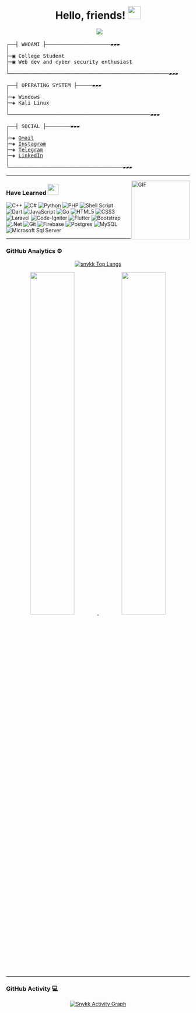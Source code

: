 <h1 align="center">Hello, friends! <img  src="https://media.giphy.com/media/hvRJCLFzcasrR4ia7z/giphy.gif"  width="35"> </h1>

<pre>
<div align="center"> <a  href="https://github.com/snykk"><img  src="https://readme-typing-svg.herokuapp.com?color=000000&background=f6f8fa&center=true&vCenter=true&width=300&height=60&lines=Welcome+to+my+github..."></a>
</div>
┌──┤ WHOAMI ├─────────────────────▰▰▰
│
├─▣ College Student
├─▣ Web dev and cyber security enthusiast
│
└────────────────────────────────────────────────────▰▰▰

┌──┤ OPERATING SYSTEM ├─────▰▰▰
│
├─◈ Windows
├─◈ Kali Linux
│
└──────────────────────────────────────────────▰▰▰

┌──┤ SOCIAL ├────────▰▰▰
│
├─◈ <a href="mailto:najibfikri13@gmail.com">Gmail</a>
├─◈ <a href="https://www.instagram.com/_najibfikri/" target="_blank">Instagram</a>
├─◈ <a href="https://t.me/itsme_snykk" target="_blank">Telegram</a>
├─◈ <a href="https://www.linkedin.com/in/moh-najib-fikri" target="_blank">LinkedIn</a>
│
└─────────────────────────────────────▰▰▰
</pre>

---

<img align="right" alt="GIF" height="160px" src="https://media.giphy.com/media/du3J3cXyzhj75IOgvA/giphy.gif" />

### Have Learned <img src="https://media.giphy.com/media/WUlplcMpOCEmTGBtBW/giphy.gif" width="30">

![C++](https://img.shields.io/badge/c++-%2300599C.svg?style=for-the-badge&logo=c%2B%2B&logoColor=white)
![C#](https://img.shields.io/badge/c%23-%23239120.svg?style=for-the-badge&logo=c-sharp&logoColor=white)
![Python](https://img.shields.io/badge/Python%20-%233776AB.svg?&style=for-the-badge&logo=Python&logoColor=white)
![PHP](https://img.shields.io/badge/php-%23777BB4.svg?style=for-the-badge&logo=php&logoColor=white)
![Shell Script](https://img.shields.io/badge/shell_script-%23121011.svg?style=for-the-badge&logo=gnu-bash&logoColor=white)
![Dart](https://img.shields.io/badge/dart-%230175C2.svg?style=for-the-badge&logo=dart&logoColor=white)
![JavaScript](https://img.shields.io/badge/javascript%20-%23323330.svg?&style=for-the-badge&logo=javascript&logoColor=%23F7DF1E)
![Go](https://img.shields.io/badge/Go-00ADD8?style=for-the-badge&logo=go&logoColor=white)
![HTML5](https://img.shields.io/badge/html5%20-%23E34F26.svg?&style=for-the-badge&logo=html5&logoColor=white)
![CSS3](https://img.shields.io/badge/css3%20-%231572B6.svg?&style=for-the-badge&logo=css3&logoColor=white)
![Laravel](https://img.shields.io/badge/laravel%20-%23FF2D20.svg?&style=for-the-badge&logo=laravel&logoColor=white)
![Code-Igniter](https://img.shields.io/badge/CodeIgniter-%23EF4223.svg?style=for-the-badge&logo=codeIgniter&logoColor=white)
![Flutter](https://img.shields.io/badge/Flutter-%2302569B.svg?style=for-the-badge&logo=Flutter&logoColor=white)
![Bootstrap](https://img.shields.io/badge/bootstrap%20-%23563D7C.svg?&style=for-the-badge&logo=bootstrap&logoColor=white)
![.Net](https://img.shields.io/badge/.NET-5C2D91?style=for-the-badge&logo=.net&logoColor=white)
![Git](https://img.shields.io/badge/git%20-%23F05033.svg?&style=for-the-badge&logo=git&logoColor=white)
![Firebase](https://img.shields.io/badge/firebase-%23039BE5.svg?style=for-the-badge&logo=firebase)
![Postgres](https://img.shields.io/badge/postgres-%23316192.svg?style=for-the-badge&logo=postgresql&logoColor=white)
![MySQL](https://img.shields.io/badge/mysql-%2300f.svg?style=for-the-badge&logo=mysql&logoColor=white)
![Microsoft Sql Server](https://img.shields.io/badge/Microsoft%20SQL%20Sever-CC2927.svg?style=for-the-badge&logo=microsoft%20sql%20server&logoColor=white)

---

### GitHub Analytics ⚙️

<div>

<p align="center"> 
<a  href="https://github-readme-stats.vercel.app/api/top-langs/?username=snykk&langs_count=10&theme=radical&layout=compact&hide_border=true"><img  src="https://github-readme-stats.vercel.app/api/top-langs/?username=snykk&langs_count=10&theme=radical&layout=compact&hide_border=true"  alt="snykk Top Langs"/></a>
</p>

<p align="center">

<a  href="https://github-readme-stats.vercel.app/api?username=snykk&show_icons=true&theme=radical&hide_border=true">
  <img  width="49%"  src="https://github-readme-stats.vercel.app/api?username=snykk&show_icons=true&theme=radical&hide_border=true"  />
</a>

<a  href="https://github-readme-streak-stats.herokuapp.com/?user=snykk&theme=radical&hide_border=true">
  <img  width="49%"  src="https://github-readme-streak-stats.herokuapp.com/?user=snykk&theme=radical&hide_border=true"  />
</a>
</p>

</div>

---

### GitHub Activity 💻

<p align="center">
<a  href="https://activity-graph.herokuapp.com/graph?username=snykk&custom_title=Snykk%20Contribution%20Graph&bg_color=000000&color=fd428d&line=431c36&point=f7d747&area_color=FFF000&area=true"><img  alt="Snykk Activity Graph"  src="https://activity-graph.herokuapp.com/graph?username=snykk&custom_title=Snykk%20Contribution%20Graph&bg_color=000000&color=fd428d&line=431c36&point=f7d747&area_color=FFF000&area=true"  /></a>
</p>
